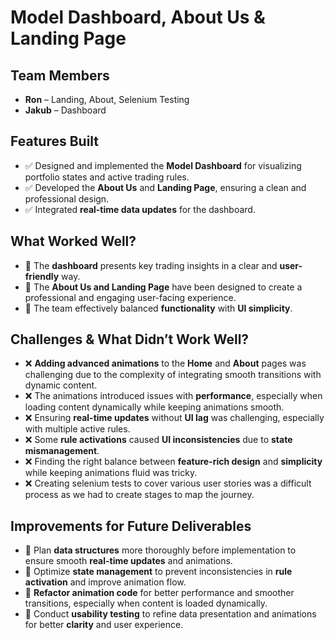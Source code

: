 # Model Dashboard, About Us & Landing Page  

## Team Members  
- **Ron** – Landing, About, Selenium Testing
- **Jakub** – Dashboard  

## Features Built  
- ✅ Designed and implemented the **Model Dashboard** for visualizing portfolio states and active trading rules.  
- ✅ Developed the **About Us** and **Landing Page**, ensuring a clean and professional design.  
- ✅ Integrated **real-time data updates** for the dashboard.  

## What Worked Well?  
- 🎉 The **dashboard** presents key trading insights in a clear and **user-friendly** way.  
- 🎉 The **About Us and Landing Page** have been designed to create a professional and engaging user-facing experience.  
- 🎉 The team effectively balanced **functionality** with **UI simplicity**.  

## Challenges & What Didn’t Work Well?  
- ❌ **Adding advanced animations** to the **Home** and **About** pages was challenging due to the complexity of integrating smooth transitions with dynamic content.  
- ❌ The animations introduced issues with **performance**, especially when loading content dynamically while keeping animations smooth.  
- ❌ Ensuring **real-time updates** without **UI lag** was challenging, especially with multiple active rules.  
- ❌ Some **rule activations** caused **UI inconsistencies** due to **state mismanagement**.  
- ❌ Finding the right balance between **feature-rich design** and **simplicity** while keeping animations fluid was tricky.
- ❌ Creating selenium tests to cover various user stories was a difficult process as we had to create stages to map the journey.

## Improvements for Future Deliverables  
- 📌 Plan **data structures** more thoroughly before implementation to ensure smooth **real-time updates** and animations.  
- 📌 Optimize **state management** to prevent inconsistencies in **rule activation** and improve animation flow.  
- 📌 **Refactor animation code** for better performance and smoother transitions, especially when content is loaded dynamically.  
- 📌 Conduct **usability testing** to refine data presentation and animations for better **clarity** and user experience.  

